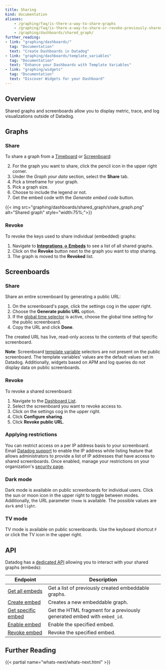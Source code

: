 ```yaml
---
title: Sharing
kind: documentation
aliases:
    - /graphing/faq/is-there-a-way-to-share-graphs
    - /graphing/faq/is-there-a-way-to-share-or-revoke-previously-shared-graphs
    - /graphing/dashboards/shared_graph/
further_reading:
- link: "graphing/dashboards/"
  tag: "Documentation"
  text: "Create Dashboards in Datadog"
- link: "graphing/dashboards/template_variables"
  tag: "Documentation"
  text: "Enhance your Dashboards with Template Variables"
- link: "graphing/widgets"
  tag: "Documentation"
  text: "Discover Widgets for your Dashboard"
---
```


## Overview

Shared graphs and screenboards allow you to display metric, trace, and log visualizations outside of Datadog.

## Graphs
### Share

To share a graph from a [Timeboard][1] or [Screenboard][2]:

2. For the graph you want to share, click the pencil icon in the upper right corner.
3. Under the *Graph your data* section, select the **Share** tab.
4. Pick a timeframe for your graph.
5. Pick a graph size.
6. Choose to include the legend or not.
7. Get the embed code with the *Generate embed code* button.

{{< img src="graphing/dashboards/shared_graph/share_graph.png" alt="Shared graph"  style="width:75%;">}}

### Revoke

To revoke the keys used to share individual (embedded) graphs:

1. Navigate to [**Integrations -> Embeds**][3] to see a list of all shared graphs.
2. Click on the **Revoke** button next to the graph you want to stop sharing.
3. The graph is moved to the **Revoked** list.

## Screenboards
### Share

Share an entire screenboard by generating a public URL:

1. On the screenboard's page, click the settings cog in the upper right.
2. Choose the **Generate public URL** option.
3. If the [global time selector][4] is active, choose the global time setting for the public screenboard.
4. Copy the URL and click **Done**.

The created URL has live, read-only access to the contents of that specific screenboard.

**Note**: Screenboard [template variable][5] selectors are not present on the public screenboard. The template variables' values are the default values set in Datadog. Additionally, widgets based on APM and log queries do not display data on public screenboards.

### Revoke

To revoke a shared screenboard:

1. Navigate to the [Dashboard List][6].
2. Select the screenboard you want to revoke access to.
3. Click on the settings cog in the upper right.
4. Click **Configure sharing**.
5. Click **Revoke public URL**.

### Applying restrictions

You can restrict access on a per IP address basis to your screenboard. Email [Datadog support][7] to enable the IP address white listing feature that allows administrators to provide a list of IP addresses that have access to shared screenboards. Once enabled, manage your restrictions on your organization's [security page][8].

### Dark mode

Dark mode is available on public screenboards for individual users. Click the sun or moon icon in the upper right to toggle between modes. Additionally, the URL parameter `theme` is available. The possible values are `dark` and `light`.

### TV mode

TV mode is available on public screenboards. Use the keyboard shortcut `F` or click the TV icon in the upper right.

## API

Datadog has a [dedicated API][9] allowing you to interact with your shared graphs (embeds):

| Endpoint                 | Description                                                             |
|--------------------------|-------------------------------------------------------------------------|
| [Get all embeds][10]      | Get a list of previously created embeddable graphs.                     |
| [Create embed][11]       | Creates a new embeddable graph.                                         |
| [Get specific embed][12] | Get the HTML fragment for a previously generated embed with `embed_id`. |
| [Enable embed][13]       | Enable the specified embed.                                             |
| [Revoke embed][14]       | Revoke the specified embed.                                             |


## Further Reading

{{< partial name="whats-next/whats-next.html" >}}

[1]: /graphing/dashboards/timeboard
[2]: /graphing/dashboards/screenboard
[3]: https://app.datadoghq.com/account/settings#embeds
[4]: /graphing/dashboards/screenboard/#global-time-selector
[5]: /graphing/dashboards/template_variables
[6]: https://app.datadoghq.com/dashboard/lists
[7]: /help
[8]: https://app.datadoghq.com/account/org_security
[9]: /api/?lang=python#embeddable-graphs
[10]: /api/?lang=python#get-all-embeds
[11]: /api/?lang=python#create-embed
[12]: /api/?lang=python#get-specific-embed
[13]: /api/?lang=python#enable-embed
[14]: /api/?lang=python#revoke-embed
